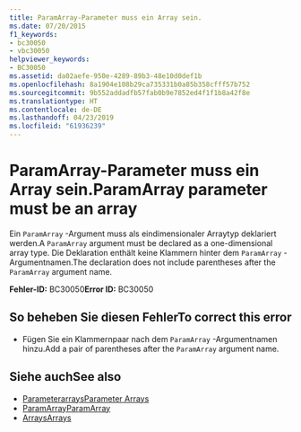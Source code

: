 ```yaml
---
title: ParamArray-Parameter muss ein Array sein.
ms.date: 07/20/2015
f1_keywords:
- bc30050
- vbc30050
helpviewer_keywords:
- BC30050
ms.assetid: da02aefe-950e-4289-89b3-48e10d0def1b
ms.openlocfilehash: 8a1904e108b29ca735331b0a85b358cfff57b752
ms.sourcegitcommit: 9b552addadfb57fab0b9e7852ed4f1f1b8a42f8e
ms.translationtype: HT
ms.contentlocale: de-DE
ms.lasthandoff: 04/23/2019
ms.locfileid: "61936239"
---
```

# <a name="paramarray-parameter-must-be-an-array"></a><span data-ttu-id="5f00a-102">ParamArray-Parameter muss ein Array sein.</span><span class="sxs-lookup"><span data-stu-id="5f00a-102">ParamArray parameter must be an array</span></span>
<span data-ttu-id="5f00a-103">Ein `ParamArray` -Argument muss als eindimensionaler Arraytyp deklariert werden.</span><span class="sxs-lookup"><span data-stu-id="5f00a-103">A `ParamArray` argument must be declared as a one-dimensional array type.</span></span> <span data-ttu-id="5f00a-104">Die Deklaration enthält keine Klammern hinter dem `ParamArray` -Argumentnamen.</span><span class="sxs-lookup"><span data-stu-id="5f00a-104">The declaration does not include parentheses after the `ParamArray` argument name.</span></span>  
  
 <span data-ttu-id="5f00a-105">**Fehler-ID:** BC30050</span><span class="sxs-lookup"><span data-stu-id="5f00a-105">**Error ID:** BC30050</span></span>  
  
## <a name="to-correct-this-error"></a><span data-ttu-id="5f00a-106">So beheben Sie diesen Fehler</span><span class="sxs-lookup"><span data-stu-id="5f00a-106">To correct this error</span></span>  
  
- <span data-ttu-id="5f00a-107">Fügen Sie ein Klammernpaar nach dem `ParamArray` -Argumentnamen hinzu.</span><span class="sxs-lookup"><span data-stu-id="5f00a-107">Add a pair of parentheses after the `ParamArray` argument name.</span></span>  
  
## <a name="see-also"></a><span data-ttu-id="5f00a-108">Siehe auch</span><span class="sxs-lookup"><span data-stu-id="5f00a-108">See also</span></span>

- [<span data-ttu-id="5f00a-109">Parameterarrays</span><span class="sxs-lookup"><span data-stu-id="5f00a-109">Parameter Arrays</span></span>](../../visual-basic/programming-guide/language-features/procedures/parameter-arrays.md)
- [<span data-ttu-id="5f00a-110">ParamArray</span><span class="sxs-lookup"><span data-stu-id="5f00a-110">ParamArray</span></span>](../../visual-basic/language-reference/modifiers/paramarray.md)
- [<span data-ttu-id="5f00a-111">Arrays</span><span class="sxs-lookup"><span data-stu-id="5f00a-111">Arrays</span></span>](../../visual-basic/programming-guide/language-features/arrays/index.md)

